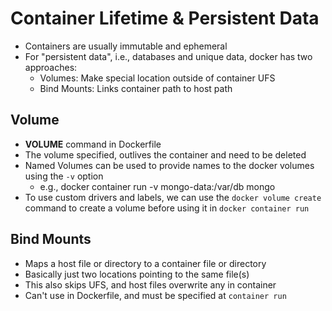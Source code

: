 # Container Lifetime & Persistent Data

- Containers are usually immutable and ephemeral
- For "persistent data", i.e., databases and unique data, docker has two approaches:
  - Volumes: Make special location outside of container UFS
  - Bind Mounts: Links container path to host path

## Volume

- **VOLUME** command in Dockerfile
- The volume specified, outlives the container and need to be deleted
- Named Volumes can be used to provide names to the docker volumes using the `-v` option
  - e.g., docker container run -v mongo-data:/var/db mongo
- To use custom drivers and labels, we can use the `docker volume create` command to create a volume before using it in `docker container run`

## Bind Mounts

- Maps a host file or directory to a container file or directory
- Basically just two locations pointing to the same file(s)
- This also skips UFS, and host files overwrite any in container
- Can't use in Dockerfile, and must be specified at `container run`


